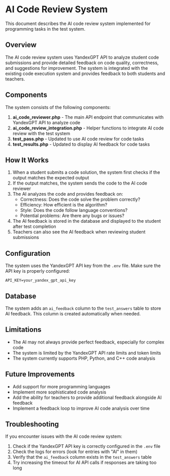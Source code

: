# AI Code Review System

This document describes the AI code review system implemented for programming tasks in the test system.

## Overview

The AI code review system uses YandexGPT API to analyze student code submissions and provide detailed feedback on code quality, correctness, and suggestions for improvement. The system is integrated with the existing code execution system and provides feedback to both students and teachers.

## Components

The system consists of the following components:

1. **ai_code_reviewer.php** - The main API endpoint that communicates with YandexGPT API to analyze code
2. **ai_code_review_integration.php** - Helper functions to integrate AI code review with the test system
3. **test_pass.php** - Updated to use AI code review for code tasks
4. **test_results.php** - Updated to display AI feedback for code tasks

## How It Works

1. When a student submits a code solution, the system first checks if the output matches the expected output
2. If the output matches, the system sends the code to the AI code reviewer
3. The AI analyzes the code and provides feedback on:
   - Correctness: Does the code solve the problem correctly?
   - Efficiency: How efficient is the algorithm?
   - Style: Does the code follow language conventions?
   - Potential problems: Are there any bugs or issues?
4. The AI feedback is stored in the database and displayed to the student after test completion
5. Teachers can also see the AI feedback when reviewing student submissions

## Configuration

The system uses the YandexGPT API key from the `.env` file. Make sure the API key is properly configured:

```
API_KEY=your_yandex_gpt_api_key
```

## Database

The system adds an `ai_feedback` column to the `test_answers` table to store AI feedback. This column is created automatically when needed.

## Limitations

- The AI may not always provide perfect feedback, especially for complex code
- The system is limited by the YandexGPT API rate limits and token limits
- The system currently supports PHP, Python, and C++ code analysis

## Future Improvements

- Add support for more programming languages
- Implement more sophisticated code analysis
- Add the ability for teachers to provide additional feedback alongside AI feedback
- Implement a feedback loop to improve AI code analysis over time

## Troubleshooting

If you encounter issues with the AI code review system:

1. Check if the YandexGPT API key is correctly configured in the `.env` file
2. Check the logs for errors (look for entries with "AI" in them)
3. Verify that the `ai_feedback` column exists in the `test_answers` table
4. Try increasing the timeout for AI API calls if responses are taking too long 